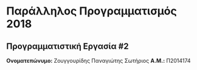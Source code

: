 # Παράλληλος Προγραμματισμός 2018
## Προγραμματιστική Εργασία #2

**Ονοματεπώνυμο:** Ζουγγουρίδης Παναγιώτης Σωτήριος
**Α.Μ.:** Π2014174


